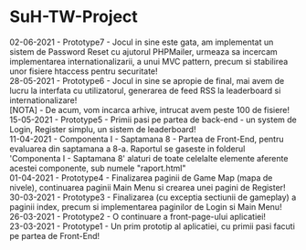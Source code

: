 # SuH-TW-Project
02-06-2021 - Prototype7 - Jocul in sine este gata, am implementat un sistem de Password Reset cu ajutorul PHPMailer, urmeaza sa incercam implementarea internationalizarii, a unui MVC pattern, precum si stabilirea unor fisiere htaccess pentru securitate!<br>
28-05-2021 - Prototype6 - Jocul in sine se apropie de final, mai avem de lucru la interfata cu utilizatorul, generarea de feed RSS la leaderboard si internationalizare!<br>
[NOTA] - De acum, vom incarca arhive, intrucat avem peste 100 de fisiere! <br>
15-05-2021 - Prototype5 - Primii pasi pe partea de back-end - un system de Login, Register simplu, un sistem de leaderboard! <br>
11-04-2021 - Componenta I - Saptamana 8 - Partea de Front-End, pentru evaluarea din saptamana a 8-a. Raportul se gaseste in folderul 'Componenta I - Saptamana 8' alaturi de toate celelalte elemente aferente acestei componente, sub numele "raport.html" <br>
01-04-2021 - Prototype4 - Finalizarea paginii de Game Map (mapa de nivele), continuarea paginii Main Menu si crearea unei pagini de Register! <br>
30-03-2021 - Prototype3 - Finalizarea (cu exceptia sectiunii de gameplay) a paginii index, precum si implementarea paginilor de Login si Main Menu! <br>
26-03-2021 - Prototype2 - O continuare a front-page-ului aplicatiei! <br>
23-03-2021 - Prototype1 - Un prim prototip al aplicatiei, cu primii pasi facuti pe partea de Front-End!
